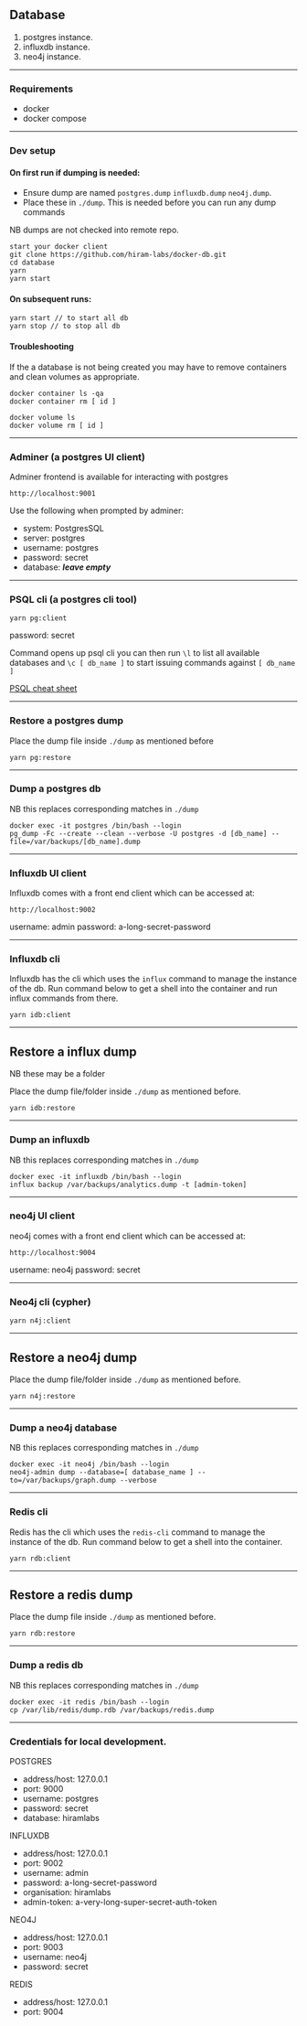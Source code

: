## Database

1. postgres instance.
2. influxdb instance.
3. neo4j instance.

---

### Requirements

- docker
- docker compose

---

### Dev setup

#### On first run if dumping is needed:

- Ensure dump are named `postgres.dump` `influxdb.dump` `neo4j.dump`.
- Place these in `./dump`. This is needed before you can run any dump commands

NB dumps are not checked into remote repo.

```
start your docker client
git clone https://github.com/hiram-labs/docker-db.git
cd database
yarn
yarn start
```

#### On subsequent runs:

```
yarn start // to start all db
yarn stop // to stop all db
```

#### Troubleshooting

If the a database is not being created you may have to remove containers and clean volumes as appropriate.

```
docker container ls -qa
docker container rm [ id ]

docker volume ls
docker volume rm [ id ]
```

---

### Adminer (a postgres UI client)

Adminer frontend is available for interacting with postgres

`http://localhost:9001`

Use the following when prompted by adminer:

- system: PostgresSQL
- server: postgres
- username: postgres
- password: secret
- database: **_leave empty_**

---

### PSQL cli (a postgres cli tool)

```
yarn pg:client
```

password: secret

Command opens up psql cli you can then run `\l` to list all available databases and `\c [ db_name ]` to start issuing commands against `[ db_name ]`

[PSQL cheat sheet](https://postgrescheatsheet.com/)

---

### Restore a postgres dump

Place the dump file inside `./dump` as mentioned before

```
yarn pg:restore
```

---

### Dump a postgres db

NB this replaces corresponding matches in `./dump`

```
docker exec -it postgres /bin/bash --login
pg_dump -Fc --create --clean --verbose -U postgres -d [db_name] --file=/var/backups/[db_name].dump
```

---

### Influxdb UI client

Influxdb comes with a front end client which can be accessed at:

`http://localhost:9002`

username: admin
password: a-long-secret-password

---

### Influxdb cli

Influxdb has the cli which uses the `influx` command to manage the instance of the db. Run command below to get a shell into the container and run influx commands from there.

```
yarn idb:client
```

---

## Restore a influx dump

NB these may be a folder

Place the dump file/folder inside `./dump` as mentioned before.

```
yarn idb:restore
```

---

### Dump an influxdb

NB this replaces corresponding matches in `./dump`

```
docker exec -it influxdb /bin/bash --login
influx backup /var/backups/analytics.dump -t [admin-token]
```

---

### neo4j UI client

neo4j comes with a front end client which can be accessed at:

`http://localhost:9004`

username: neo4j
password: secret

---

### Neo4j cli (cypher)

```
yarn n4j:client
```

---

## Restore a neo4j dump

Place the dump file/folder inside `./dump` as mentioned before.

```
yarn n4j:restore
```

---

### Dump a neo4j database

NB this replaces corresponding matches in `./dump`

```
docker exec -it neo4j /bin/bash --login
neo4j-admin dump --database=[ database_name ] --to=/var/backups/graph.dump --verbose
```

---

### Redis cli

Redis has the cli which uses the `redis-cli` command to manage the instance of the db. Run command below to get a shell into the container.

```
yarn rdb:client
```

---

## Restore a redis dump

Place the dump file inside `./dump` as mentioned before.

```
yarn rdb:restore
```

---

### Dump a redis db

NB this replaces corresponding matches in `./dump`

```
docker exec -it redis /bin/bash --login
cp /var/lib/redis/dump.rdb /var/backups/redis.dump
```

---

### Credentials for local development.

POSTGRES

- address/host: 127.0.0.1
- port: 9000
- username: postgres
- password: secret
- database: hiramlabs

INFLUXDB

- address/host: 127.0.0.1
- port: 9002
- username: admin
- password: a-long-secret-password
- organisation: hiramlabs
- admin-token: a-very-long-super-secret-auth-token

NEO4J

- address/host: 127.0.0.1
- port: 9003
- username: neo4j
- password: secret

REDIS

- address/host: 127.0.0.1
- port: 9004
